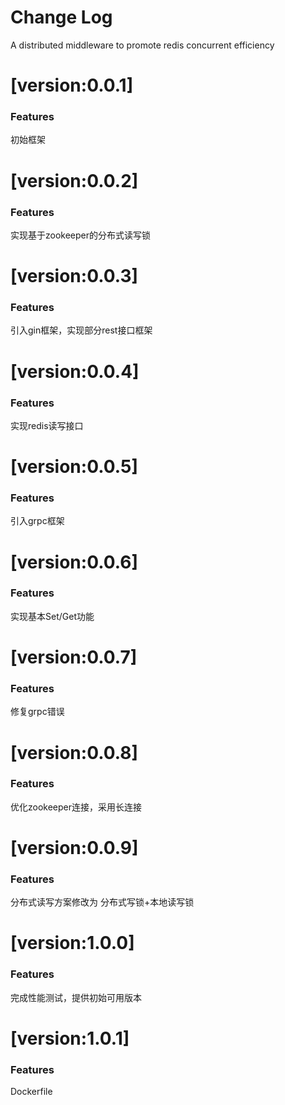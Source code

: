 # Change Log

A distributed middleware to promote redis concurrent efficiency

# [version:0.0.1]
### Features
初始框架

# [version:0.0.2]
### Features
实现基于zookeeper的分布式读写锁

# [version:0.0.3]
### Features
引入gin框架，实现部分rest接口框架

# [version:0.0.4]
### Features
实现redis读写接口

# [version:0.0.5]
### Features
引入grpc框架

# [version:0.0.6]
### Features
实现基本Set/Get功能

# [version:0.0.7]
### Features
修复grpc错误

# [version:0.0.8]
### Features
优化zookeeper连接，采用长连接

# [version:0.0.9]
### Features
分布式读写方案修改为 分布式写锁+本地读写锁

# [version:1.0.0]
### Features
完成性能测试，提供初始可用版本

# [version:1.0.1]
### Features
Dockerfile